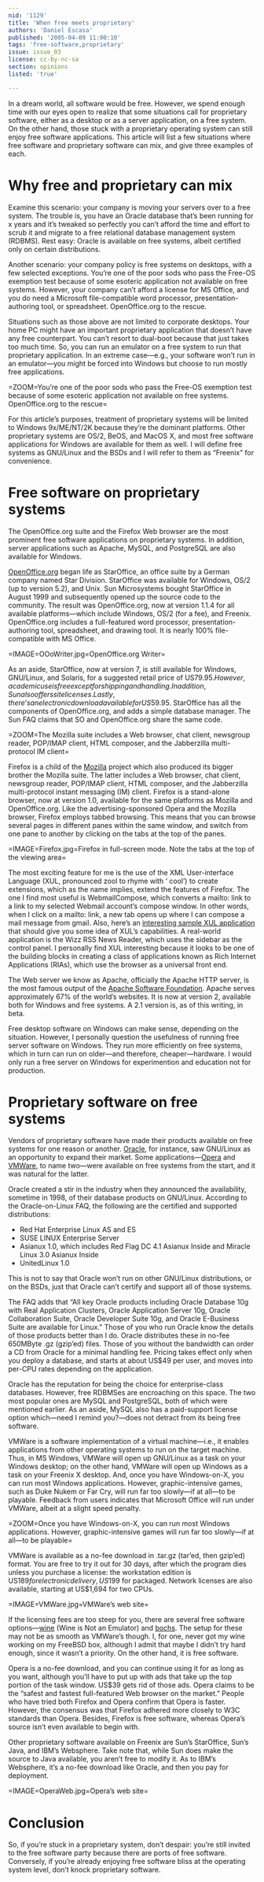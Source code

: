 ```yaml
---
nid: '1129'
title: 'When free meets proprietary'
authors: 'Daniel Escasa'
published: '2005-04-09 11:00:10'
tags: 'free-software,proprietary'
issue: issue_03
license: cc-by-nc-sa
section: opinions
listed: 'true'

---
```

In a dream world, all software would be free. However, we spend enough time with our eyes open to realize that some situations call for proprietary software, either as a desktop or as a server application, on a free system. On the other hand, those stuck with a proprietary operating system can still enjoy free software applications. This article will list a few situations where free software and proprietary software can mix, and give three examples of each.


# Why free and proprietary can mix

Examine this scenario: your company is moving your servers over to a free system. The trouble is, you have an Oracle database that’s been running for x years and it’s tweaked so perfectly you can’t afford the time and effort to scrub it and migrate to a free relational database management system (RDBMS). Rest easy: Oracle is available on free systems, albeit certified only on certain distributions.

Another scenario: your company policy is free systems on desktops, with a few selected exceptions. You’re one of the poor sods who pass the Free-OS exemption test because of some esoteric application not available on free systems. However, your company can’t afford a license for MS Office, and you do need a Microsoft file-compatible word processor, presentation-authoring tool, or spreadsheet. OpenOffice.org to the rescue.

Situations such as those above are not limited to corporate desktops. Your home PC might have an important proprietary application that doesn’t have any free counterpart. You can’t resort to dual-boot because that just takes too much time. So, you can run an emulator on a free system to run that proprietary application. In an extreme case—e.g., your software won’t run in an emulator—you might be forced into Windows but choose to run mostly free applications.


=ZOOM=You’re one of the poor sods who pass the Free-OS exemption test because of some esoteric application not available on free systems. OpenOffice.org to the rescue=

For this article’s purposes, treatment of proprietary systems will be limited to Windows 9x/ME/NT/2K because they’re the dominant platforms. Other proprietary systems are OS/2, BeOS, and MacOS X, and most free software applications for Windows are available for them as well. I will define free systems as GNU/Linux and the BSDs and I will refer to them as “Freenix” for convenience.


# Free software on proprietary systems

The OpenOffice.org suite and the Firefox Web browser are the most prominent free software applications on proprietary systems. In addition, server applications such as Apache, MySQL, and PostgreSQL are also available for Windows.

[OpenOffice.org](http://www.openoffice.org/) began life as StarOffice, an office suite by a German company named Star Division. StarOffice was available for Windows, OS/2 (up to version 5.2), and Unix. Sun Microsystems bought StarOffice in August 1999 and subsequently opened up the source code to the community. The result was OpenOffice.org, now at version 1.1.4 for all available platforms—which include Windows, OS/2 (for a fee), and Freenix. OpenOffice.org includes a full-featured word processor, presentation-authoring tool, spreadsheet, and drawing tool. It is nearly 100% file-compatible with MS Office.


=IMAGE=OOoWriter.jpg=OpenOffice.org Writer=

As an aside, StarOffice, now at version 7, is still available for Windows, GNU/Linux, and Solaris, for a suggested retail price of US$79.95. However, academic use is free except for shipping and handling.  In addition, Sun also offers site licenses. Lastly, there’s an electronic download available for US$59.95. StarOffice has all the components of OpenOffice.org, and adds a simple database manager. The Sun FAQ claims that SO and OpenOffice.org share the same code.


=ZOOM=The Mozilla suite includes a Web browser, chat client, newsgroup reader, POP/IMAP client, HTML composer, and the Jabberzilla multi-protocol IM client=

Firefox is a child of the [Mozilla]( http://www.mozilla.org/) project which also produced its bigger brother the Mozilla suite. The latter includes a Web browser, chat client, newsgroup reader, POP/IMAP client, HTML composer, and the Jabberzilla multi-protocol instant messaging (IM) client. Firefox is a stand-alone browser, now at version 1.0, available for the same platforms as Mozilla and OpenOffice.org. Like the advertising-sponsored Opera and the Mozilla browser, Firefox employs tabbed browsing. This means that you can browse several pages in different panes within the same window, and switch from one pane to another by clicking on the tabs at the top of the panes.




=IMAGE=Firefox.jpg=Firefox in full-screen mode. Note the tabs at the top of the viewing area=

The most exciting feature for me is the use of the XML User-interface Language (XUL, pronounced zool to rhyme with ‘ cool’) to create extensions, which as the name implies, extend the features of Firefox. The one I find most useful is WebmailCompose, which converts a mailto: link to a link to my selected Webmail account’s compose window. In other words, when I click on a mailto: link, a new tab opens up where I can compose a mail message from gmail. Also, here’s an [interesting sample XUL application]( http://www.faser.net/mab/chrome/content/mab.xul) that should give you some idea of XUL’s capabilities. A real-world application is the Wizz RSS News Reader, which uses the sidebar as the control panel. I personally find XUL interesting because it looks to be one of the building blocks in creating a class of applications known as Rich Internet Applications (RIAs), which use the browser as a universal front end.

The Web server we know as Apache, officially the Apache HTTP server, is the most famous output of the [Apache Software Foundation]( http://www.apache.org/). Apache serves approximately 67% of the world’s websites. It is now at version 2, available both for Windows and free systems. A 2.1 version is, as of this writing, in beta.


<!--pagebreak-->


Free desktop software on Windows can make sense, depending on the situation. However, I personally question the usefulness of running free server software on Windows. They run more efficiently on free systems, which in turn can run on older—and therefore, cheaper—hardware. I would only run a free server on Windows for experimention and education not for production.


# Proprietary software on free systems

Vendors of proprietary software have made their products available on free systems for one reason or another. [Oracle](http://www.oracle.com/), for instance, saw GNU/Linux as an opportunity to expand their market. Some applications—[Opera](http://www.opera.com/) and [VMWare](http://www.vmware.com/), to name two—were available on free systems from the start, and it was natural for the latter.

Oracle created a stir in the industry when they announced the availability, sometime in 1998, of their database products on GNU/Linux. According to the Oracle-on-Linux FAQ, the following are the certified and supported distributions:


* Red Hat Enterprise Linux AS and ES
* SUSE LINUX Enterprise Server
* Asianux 1.0, which includes Red Flag DC 4.1 Asianux Inside and Miracle Linux 3.0 Asianux Inside
* UnitedLinux 1.0

This is not to say that Oracle won’t run on other GNU/Linux distributions, or on the BSDs, just that Oracle can’t certify and support all of those systems.

The FAQ adds that “All key Oracle products including Oracle Database 10g with Real Application Clusters, Oracle Application Server 10g, Oracle Collaboration Suite, Oracle Developer Suite 10g, and Oracle E-Business Suite are available for Linux.” Those of you who run Oracle know the details of those products better than I do. Oracle distributes these in no-fee 650MByte .gz (gzip’ed) files. Those of you without the bandwidth can order a CD from Oracle for a minimal handling fee. Pricing takes effect only when you deploy a database, and starts at about US$49 per user, and moves into per-CPU rates depending on the application.

Oracle has the reputation for being the choice for enterprise-class databases. However, free RDBMSes are encroaching on this space. The two most popular ones are MySQL and PostgreSQL, both of which were mentioned earlier. As an aside, MySQL also has a paid-support license option which—need I remind you?—does not detract from its being free software.

VMWare is a software implementation of a virtual machine—i.e., it enables applications from other operating systems to run on the target machine. Thus, in MS Windows, VMWare will open up GNU/Linux as a task on your Windows desktop; on the other hand, VMWare will open up Windows as a task on your Freenix X desktop. And, once you have Windows-on-X, you can run most Windows applications. However, graphic-intensive games, such as Duke Nukem or Far Cry, will run far too slowly—if at all—to be playable. Feedback from users indicates that Microsoft Office will run under VMWare, albeit at a slight speed penalty.


=ZOOM=Once you have Windows-on-X, you can run most Windows applications. However, graphic-intensive games will run far too slowly—if at all—to be playable=

VMWare is available as a no-fee download in .tar.gz (tar’ed, then gzip’ed) format. You are free to try it out for 30 days, after which the program dies unless you purchase a license: the workstation edition is US$189 for electronic delivery, US$199 for packaged. Network licenses are also available, starting at US$1,694 for two CPUs.


=IMAGE=VMWare.jpg=VMWare’s web site=

If the licensing fees are too steep for you, there are several free software options—[wine](http://www.winehq.com/) (Wine is Not an Emulator) and [bochs](http://bochs.sourceforge.net/). The setup for these may not be as smooth as VMWare’s though. I, for one, never got my wine working on my FreeBSD box, although I admit that maybe I didn’t try hard enough, since it wasn’t a priority. On the other hand, it is free software.

Opera is a no-fee download, and you can continue using it for as long as you want, although you’ll have to put up with ads that take up the top portion of the task window. US$39 gets rid of those ads. Opera claims to be the “safest and fastest full-featured Web browser on the market.” People who have tried both Firefox and Opera confirm that Opera is faster. However, the consensus was that Firefox adhered more closely to W3C standards than Opera. Besides, Firefox is free software, whereas Opera’s source isn’t even available to begin with.

Other proprietary software available on Freenix are Sun’s StarOffice, Sun’s Java, and IBM’s Websphere. Take note that, while Sun does make the source to Java available, you aren’t free to modify it. As to IBM’s Websphere, it’s a no-fee download like Oracle, and then you pay for deployment.


=IMAGE=OperaWeb.jpg=Opera’s web site=


# Conclusion

So, if you’re stuck in a proprietary system, don’t despair: you’re still invited to the free software party because there are ports of free software. Conversely, if you’re already enjoying free software bliss at the operating system level, don’t knock proprietary software.





